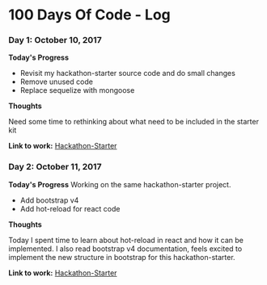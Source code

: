 # 100 Days Of Code - Log

### Day 1: October 10, 2017
**Today's Progress**
* Revisit my hackathon-starter source code and do small changes
* Remove unused code
* Replace sequelize with mongoose

**Thoughts** 

Need some time to rethinking about what need to be included in the starter kit

**Link to work:** [Hackathon-Starter](https://github.com/martindavid/hackathon-starter)

### Day 2: October 11, 2017
**Today's Progress**
Working on the same hackathon-starter project.
* Add bootstrap v4
* Add hot-reload for react code

**Thoughts** 

Today I spent time to learn about hot-reload in react and how it can be implemented. I also read bootstrap v4 documentation, feels excited to implement the new structure in bootstrap for this hackathon-starter.

**Link to work:** [Hackathon-Starter](https://github.com/martindavid/hackathon-starter)
